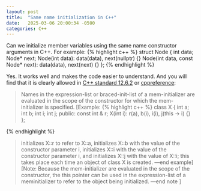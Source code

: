 ```yaml
---
layout: post
title:  "Same name initialization in C++"
date:   2025-03-06 20:00:34 -0500
categories: C++
---
```

Can we initialize member variables using the same name constructor arguments in C++. For example:
{% highlight c++ %}
struct Node {
    int data;
    Node* next;
    Node(int data): data(data), next(nullptr) {}
    Node(int data, const Node* next): data(data), next(next) {}
};
{% endhighlight %}

Yes. It works well and makes the code easier to understand. And you will find that it is clearly allowed in [C++ standard 12.6.2][c++-standard] or [cppreference][cppreference]:

> Names in the expression-list or braced-init-list of a mem-initializer are evaluated in the scope of the constructor for which the mem-initializer is specified. [Example:
{% highlight c++ %}
class X {
  int a;
  int b;
  int i;
  int j;
  public: const int & r;
  X(int i): r(a), b(i), i(i), j(this -> i) {}
};

{% endhighlight %}
>initializes X::r to refer to X::a, initializes X::b with the value of the constructor parameter i, initializes X::i with the value of the constructor parameter i, and initializes X::j with the value of X::i; this takes place each time an object of class X is created. —end example] [Note: Because the mem-initializer are evaluated in the scope of the constructor, the this pointer can be used in the expression-list of a meminitializer to refer to the object being initialized. —end note ]

[c++-standard]: https://www.open-std.org/jtc1/sc22/wg21/docs/papers/2013/n3797.pdf
[cppreference]: https://en.cppreference.com/w/cpp/language/constructor
